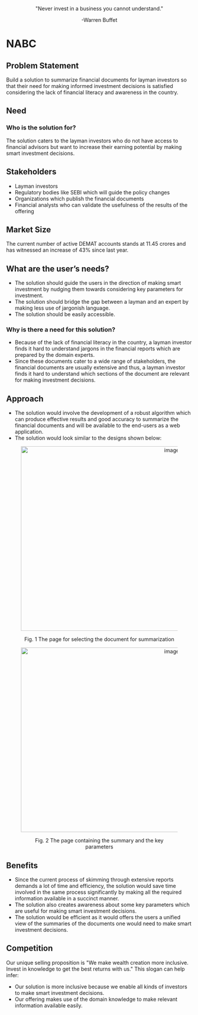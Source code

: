 <p align="center">"Never invest in a business you cannot understand."  </p>
<p align="center">  -Warren Buffet</p>

# NABC

## Problem Statement
Build a solution to summarize financial documents for layman investors so that their need for making informed investment decisions is satisfied considering the lack of financial literacy and awareness in the country.

## Need

### Who is the solution for? 
The solution caters to the layman investors who do not have access to financial advisors but want to increase their earning potential by making smart investment decisions. 

## Stakeholders 
- Layman investors
-	Regulatory bodies like SEBI which will guide the policy changes
-	Organizations which publish the financial documents
-	Financial analysts who can validate the usefulness of the results of the offering

## Market Size 
The current number of active DEMAT accounts stands at 11.45 crores and has witnessed an increase of 43% since last year.

## What are the user’s needs? 
-	The solution should guide the users in the direction of making smart investment by nudging them towards considering key parameters for investment.
-	The solution should bridge the gap between a layman and an expert by making less use of jargonish language.
-	The solution should be easily accessible.

### Why is there a need for this solution? 
-	Because of the lack of financial literacy in the country, a layman investor finds it hard to understand jargons in the financial reports which are prepared by the domain experts.
-	Since these documents cater to a wide range of stakeholders, the financial documents are usually extensive and thus, a layman investor finds it hard to understand which sections of the document are relevant for making investment decisions.

## Approach
- The solution would involve the development of a robust algorithm which can produce effective results and good accuracy to summarize the financial documents and will be available to the end-users as a web application. 
- The solution would look similar to the designs shown below:
 <figure class="image" align="center">
     <img height="500" width="800" style="text-align: center" class="center" alt="image" src="https://user-images.githubusercontent.com/104067263/208142942-778ffd6e-ddbd-4994-b20d-2c4819564efc.png" title="The page for selecting the document for summarization">
     <p align="center">Fig. 1 The page for selecting the document for summarization</p>
    
 </figure>
 <figure class="image" align="center">
         <img height="500" width="800" class="center" alt="image" src="https://user-images.githubusercontent.com/104067263/208162028-326ef0a1-7a45-4834-9e75-57ea2578068b.png">
        <p align="center">Fig. 2 The page containing the summary and the key parameters</p>
 </figure>


## Benefits
-	Since the current process of skimming through extensive reports demands a lot of time and efficiency, the solution would save time involved in the same process significantly by making all the required information available in a succinct manner. 
-	The solution also creates awareness about some key parameters which are useful for making smart investment decisions.
-	The solution would be efficient as it would offers the users a unified view of the summaries of the documents one would need to make smart investment decisions. 


## Competition
Our unique selling proposition is "We make wealth creation more inclusive. Invest in knowledge to get the best returns with us." This slogan can help infer:
- Our solution is more inclusive because we enable all kinds of investors to make smart investment decisions.
- Our offering makes use of the domain knowledge to make relevant information available easily.
